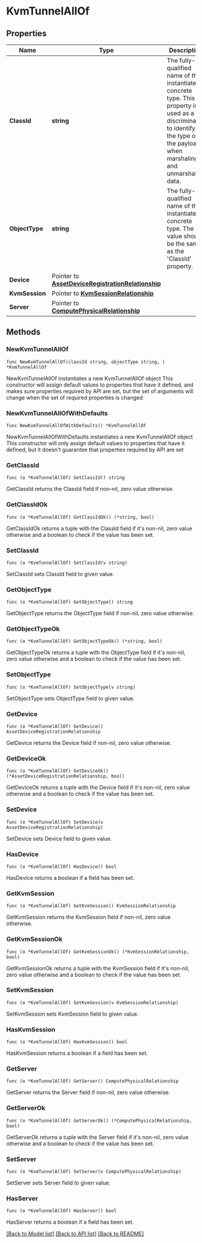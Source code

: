 # KvmTunnelAllOf

## Properties

Name | Type | Description | Notes
------------ | ------------- | ------------- | -------------
**ClassId** | **string** | The fully-qualified name of the instantiated, concrete type. This property is used as a discriminator to identify the type of the payload when marshaling and unmarshaling data. | [default to "kvm.Tunnel"]
**ObjectType** | **string** | The fully-qualified name of the instantiated, concrete type. The value should be the same as the &#39;ClassId&#39; property. | [default to "kvm.Tunnel"]
**Device** | Pointer to [**AssetDeviceRegistrationRelationship**](AssetDeviceRegistrationRelationship.md) |  | [optional] 
**KvmSession** | Pointer to [**KvmSessionRelationship**](KvmSessionRelationship.md) |  | [optional] 
**Server** | Pointer to [**ComputePhysicalRelationship**](ComputePhysicalRelationship.md) |  | [optional] 

## Methods

### NewKvmTunnelAllOf

`func NewKvmTunnelAllOf(classId string, objectType string, ) *KvmTunnelAllOf`

NewKvmTunnelAllOf instantiates a new KvmTunnelAllOf object
This constructor will assign default values to properties that have it defined,
and makes sure properties required by API are set, but the set of arguments
will change when the set of required properties is changed

### NewKvmTunnelAllOfWithDefaults

`func NewKvmTunnelAllOfWithDefaults() *KvmTunnelAllOf`

NewKvmTunnelAllOfWithDefaults instantiates a new KvmTunnelAllOf object
This constructor will only assign default values to properties that have it defined,
but it doesn't guarantee that properties required by API are set

### GetClassId

`func (o *KvmTunnelAllOf) GetClassId() string`

GetClassId returns the ClassId field if non-nil, zero value otherwise.

### GetClassIdOk

`func (o *KvmTunnelAllOf) GetClassIdOk() (*string, bool)`

GetClassIdOk returns a tuple with the ClassId field if it's non-nil, zero value otherwise
and a boolean to check if the value has been set.

### SetClassId

`func (o *KvmTunnelAllOf) SetClassId(v string)`

SetClassId sets ClassId field to given value.


### GetObjectType

`func (o *KvmTunnelAllOf) GetObjectType() string`

GetObjectType returns the ObjectType field if non-nil, zero value otherwise.

### GetObjectTypeOk

`func (o *KvmTunnelAllOf) GetObjectTypeOk() (*string, bool)`

GetObjectTypeOk returns a tuple with the ObjectType field if it's non-nil, zero value otherwise
and a boolean to check if the value has been set.

### SetObjectType

`func (o *KvmTunnelAllOf) SetObjectType(v string)`

SetObjectType sets ObjectType field to given value.


### GetDevice

`func (o *KvmTunnelAllOf) GetDevice() AssetDeviceRegistrationRelationship`

GetDevice returns the Device field if non-nil, zero value otherwise.

### GetDeviceOk

`func (o *KvmTunnelAllOf) GetDeviceOk() (*AssetDeviceRegistrationRelationship, bool)`

GetDeviceOk returns a tuple with the Device field if it's non-nil, zero value otherwise
and a boolean to check if the value has been set.

### SetDevice

`func (o *KvmTunnelAllOf) SetDevice(v AssetDeviceRegistrationRelationship)`

SetDevice sets Device field to given value.

### HasDevice

`func (o *KvmTunnelAllOf) HasDevice() bool`

HasDevice returns a boolean if a field has been set.

### GetKvmSession

`func (o *KvmTunnelAllOf) GetKvmSession() KvmSessionRelationship`

GetKvmSession returns the KvmSession field if non-nil, zero value otherwise.

### GetKvmSessionOk

`func (o *KvmTunnelAllOf) GetKvmSessionOk() (*KvmSessionRelationship, bool)`

GetKvmSessionOk returns a tuple with the KvmSession field if it's non-nil, zero value otherwise
and a boolean to check if the value has been set.

### SetKvmSession

`func (o *KvmTunnelAllOf) SetKvmSession(v KvmSessionRelationship)`

SetKvmSession sets KvmSession field to given value.

### HasKvmSession

`func (o *KvmTunnelAllOf) HasKvmSession() bool`

HasKvmSession returns a boolean if a field has been set.

### GetServer

`func (o *KvmTunnelAllOf) GetServer() ComputePhysicalRelationship`

GetServer returns the Server field if non-nil, zero value otherwise.

### GetServerOk

`func (o *KvmTunnelAllOf) GetServerOk() (*ComputePhysicalRelationship, bool)`

GetServerOk returns a tuple with the Server field if it's non-nil, zero value otherwise
and a boolean to check if the value has been set.

### SetServer

`func (o *KvmTunnelAllOf) SetServer(v ComputePhysicalRelationship)`

SetServer sets Server field to given value.

### HasServer

`func (o *KvmTunnelAllOf) HasServer() bool`

HasServer returns a boolean if a field has been set.


[[Back to Model list]](../README.md#documentation-for-models) [[Back to API list]](../README.md#documentation-for-api-endpoints) [[Back to README]](../README.md)


